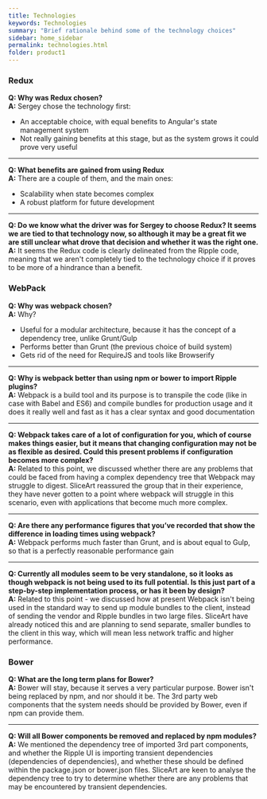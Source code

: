```yaml
---
title: Technologies
keywords: Technologies
summary: "Brief rationale behind some of the technology choices"
sidebar: home_sidebar
permalink: technologies.html
folder: product1
---
```


### Redux
**Q: Why was Redux chosen?**   
**A:** Sergey chose the technology first:  
- An acceptable choice, with equal benefits to Angular's state management system  
- Not really gaining benefits at this stage, but as the system grows it could prove very useful  

***

**Q: What benefits are gained from using Redux**  
**A:** There are a couple of them, and the main ones:  
- Scalability when state becomes complex    
- A robust platform for future development    

***

**Q: Do we know what the driver was for Sergey to choose Redux? It seems we are tied to that technology now, so although it may be a great fit we are still unclear what drove that decision and whether it was the right one.**  
**A:** It seems the Redux code is clearly delineated from the Ripple code, meaning that we aren't completely tied to the technology choice if it proves to be more of a hindrance than a benefit.

### WebPack
**Q: Why was webpack chosen?**  
**A:** Why?  
- Useful for a modular architecture, because it has the concept of a dependency tree, unlike Grunt/Gulp  
- Performs better than Grunt (the previous choice of build system)  
- Gets rid of the need for RequireJS and tools like Browserify  

***

**Q: Why is webpack better than using npm or bower to import Ripple plugins?**  
**A:** Webpack is a build tool and its purpose is to transpile the code (like in case with Babel and ES6) and compile bundles for production usage and it does it really well and fast as it has a clear syntax and good documentation  

***

**Q: Webpack takes care of a lot of configuration for you, which of course makes things easier, but it means that changing configuration may not be as flexible as desired. Could this present problems if configuration becomes more complex?**  
**A:** Related to this point, we discussed whether there are any problems that could be faced from having a complex dependency tree that Webpack may struggle to digest. SliceArt reassured the group that in their experience, they have never gotten to a point where webpack will struggle in this scenario, even with applications that become much more complex.  

***

**Q: Are there any performance figures that you’ve recorded that show the difference in loading times using webpack?**  
**A:** Webpack performs much faster than Grunt, and is about equal to Gulp, so that is a perfectly reasonable performance gain  

***

**Q: Currently all modules seem to be very standalone, so it looks as though webpack is not being used to its full potential. Is this just part of a step-by-step implementation process, or has it been by design?**  
**A:** Related to this point - we discussed how at present Webpack isn't being used in the standard way to send up module bundles to the client, instead of sending the vendor and Ripple bundles in two large files. SliceArt have already noticed this and are planning to send separate, smaller bundles to the client in this way, which will mean less network traffic and higher performance.  

### Bower
**Q: What are the long term plans for Bower?**  
**A:** Bower will stay, because it serves a very particular purpose. Bower isn't being replaced by npm, and nor should it be. The 3rd party web components that the system needs should be provided by Bower, even if npm can provide them.  

***

**Q: Will all Bower components be removed and replaced by npm modules?**
**A:** We mentioned the dependency tree of imported 3rd part components, and whether the Ripple UI is importing transient dependencies (dependencies of dependencies), and whether these should be defined within the package.json or bower.json files. SliceArt are keen to analyse the dependency tree to try to determine whether there are any problems that may be encountered by transient dependencies.  
